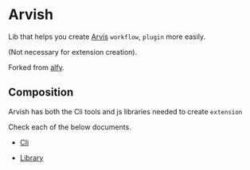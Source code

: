# Arvish

Lib that helps you create [Arvis](https://github.com/jopemachine/arvis) `workflow`, `plugin` more easily.

(Not necessary for extension creation).

Forked from [alfy](https://github.com/sindresorhus/alfy).

## Composition

Arvish has both the Cli tools and js libraries needed to create `extension`

Check each of the below documents.

* [Cli](./documents/cli.md)

* [Library](./documents/lib.md)

